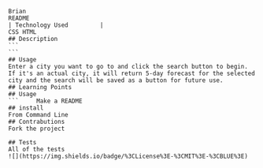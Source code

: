 
    Brian
    README
    | Technology Used         | 
    CSS HTML
    ## Description 
    ```  
    ```
    ## Usage 
    Enter a city you want to go to and click the search button to begin. If it's an actual city, it will return 5-day forecast for the selected city and the search will be saved as a button for future use.
    ## Learning Points
    ## Usage 
    ```     Make a README
    ## install
    From Command Line
    ## Contrabutions 
    Fork the project

    ## Tests
    All of the tests
    ![](https://img.shields.io/badge/%3CLicense%3E-%3CMIT%3E-%3CBLUE%3E)
    